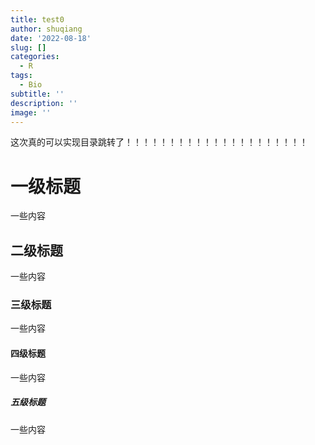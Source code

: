 ```yaml
---
title: test0
author: shuqiang
date: '2022-08-18'
slug: []
categories:
  - R
tags:
  - Bio
subtitle: ''
description: ''
image: ''
---
```


这次真的可以实现目录跳转了！！！！！！！！！！！！！！！！！！！！！

# 一级标题

一些内容

## 二级标题

一些内容

### 三级标题

一些内容

#### 四级标题

一些内容

##### 五级标题

一些内容
